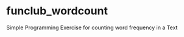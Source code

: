 funclub_wordcount
=================

Simple Programming Exercise for counting word frequency in a Text